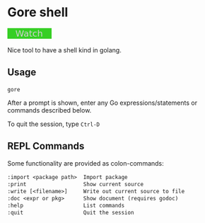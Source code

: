 # Gore shell

[![Source code](../src/watch.jpg)](https://github.com/motemen/gore)

Nice tool to have a shell kind in golang.

## Usage

    gore

After a prompt is shown, enter any Go expressions/statements or commands described below.

To quit the session, type `Ctrl-D`

## REPL Commands

Some functionality are provided as colon-commands:

    :import <package path>  Import package
    :print                  Show current source
    :write [<filename>]     Write out current source to file
    :doc <expr or pkg>      Show document (requires godoc)
    :help                   List commands
    :quit                   Quit the session

